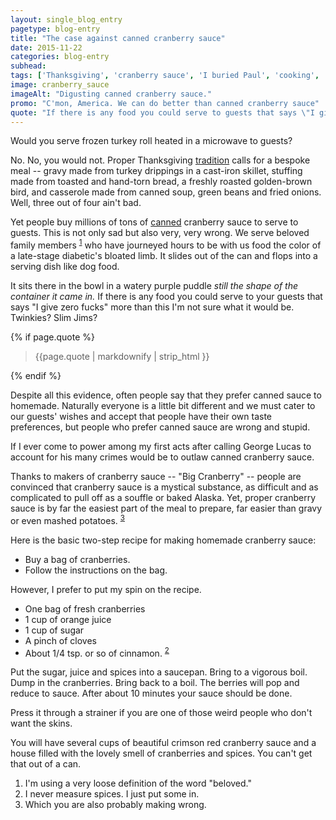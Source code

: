 ```yaml
---
layout: single_blog_entry
pagetype: blog-entry
title: "The case against canned cranberry sauce"
date: 2015-11-22
categories: blog-entry
subhead:
tags: ['Thanksgiving', 'cranberry sauce', 'I buried Paul', 'cooking', 'rants', 'things that I am right about']
image: cranberry_sauce
imageAlt: "Digusting canned cranberry sauce."
promo: "C'mon, America. We can do better than canned cranberry sauce"
quote: "If there is any food you could serve to guests that says \"I give zero fucks\" more than this I'm not sure what it would be."
---  
```

Would you serve frozen turkey roll heated in a microwave to guests?

No. No, you would not. Proper Thanksgiving [tradition][4] calls for a bespoke meal -- gravy made from turkey drippings in a cast-iron skillet, stuffing made from toasted and hand-torn bread, a freshly roasted golden-brown bird, and casserole made from canned soup, green beans and fried onions. Well, three out of four ain't bad.

Yet people buy millions of tons of [canned][5] cranberry sauce to serve to guests. This is not only sad but also very, very wrong. We serve  beloved family members <sup>[1]</sup> who have journeyed hours to be with us food the color of a late-stage diabetic's bloated limb. It slides out of the can and flops into a serving dish like dog food.

It sits there in the bowl in a watery purple puddle _still the shape of the container it came in._ If there is any food you could serve to your guests that says "I give zero fucks" more than this I'm not sure what it would be. Twinkies? Slim Jims?

{% if page.quote %}
  <aside class="blog-pullquote">
  <blockquote>{{page.quote | markdownify | strip_html }}</blockquote>
  </aside>
{% endif %}

Despite all this evidence, often people say that they prefer canned sauce to homemade. Naturally everyone is a little bit different and we must cater to our guests' wishes and accept that people have their own taste preferences, but people who prefer canned sauce are wrong and stupid.

If I ever come to power among my first acts after calling George Lucas to account for his many crimes would be to outlaw canned cranberry sauce.

Thanks to makers of cranberry sauce -- "Big Cranberry" -- people are convinced that cranberry sauce is a mystical substance, as difficult and as complicated to pull off as a souffle or baked Alaska. Yet, proper cranberry sauce is by far the easiest part of the meal to prepare, far easier than  gravy or even mashed potatoes. <sup>[3]</sup>

Here is the basic two-step recipe for making homemade cranberry sauce:

* Buy a bag of cranberries.
* Follow the instructions on the bag.

However, I prefer to put my spin on the recipe.

* One bag of fresh cranberries
* 1 cup of orange juice
* 1 cup of sugar
* A pinch of cloves
* About 1/4 tsp. or so of cinnamon. <sup>[2][2]</sup>

Put the sugar, juice and spices into a saucepan. Bring to a vigorous boil. Dump in the cranberries. Bring back to a boil. The berries will pop  and reduce to sauce. After about 10 minutes your sauce should be done.

Press it through a strainer if you are one of those weird people who don't want the skins.

You will have several cups of beautiful crimson red cranberry sauce and a house filled with the lovely smell of cranberries and spices. You can't get that out of a can.



1. <span id="footnote-one"></span> I'm using a very loose definition of the word "beloved."
2. <span id="footnote-two"></span> I never measure spices. I just put some in.
3. <span id="footnote-three"></span> Which you are also probably making wrong.


[1]:#footnote-one
[2]:#footnote-two
[3]:#footnote-three
[4]: https://www.youtube.com/watch?v=zY7hWPSbbw0&t=0m59s
[5]:http://www.oceanspray.com/Products/Sauce/Jellied-Cranberry-Sauce-(1).aspx
